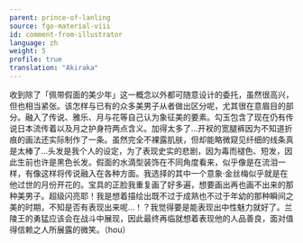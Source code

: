 ```yaml
---
parent: prince-of-lanling
source: fgo-material-viii
id: comment-from-illustrator
language: zh
weight: 5
profile: true
translation: "Akiraka"
---
```


收到除了「佩带假面的美少年」这一概念以外都可随意设计的委托，虽然很高兴，但也相当紧张。该怎样与已有的众多美男子从者做出区分呢，尤其很在意眉目的部分。融入了传说、雅乐、月与花等自己认为象征美的要素。勾玉包含了现在仍有传说日本流传着以及月之护身符两点含义。加得太多了…开衩的宽腿裤因为不知道折痕的画法还实际制作了一条。虽然完全不裸露肌肤，但却能略微窥见纤细的线条真是太棒了…头发是我个人的设定，为了表现史实的悲剧，因为毒而褪色、短发，因此生前也许是黑色长发。假面的水滴型装饰在不同角度看来，似乎像是在流泪一样，有像这样将传说融入在各种方面。我选择的其中一个意象·金丝梅似乎就是在他过世的月份开花的。宝具的正脸我重复画了好多遍，想要画出再也画不出来的那种美男子。超级闪亮耶！我是想着描绘出既不过于成熟也不过于年幼的那种瞬间之美的时期，不知是否有表现出来呢…！？我觉得要是能表现出中性魅力就好了。兰陵王的勇猛应该会在战斗中展现，因此最终再临就想着表现他的人品善良，面对值得信赖之人所展露的微笑。（hou）
